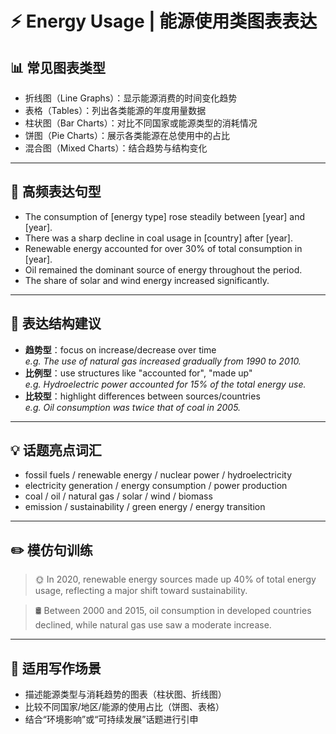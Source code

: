 # ⚡ Energy Usage | 能源使用类图表表达

## 📊 常见图表类型

- 折线图（Line Graphs）：显示能源消费的时间变化趋势
- 表格（Tables）：列出各类能源的年度用量数据
- 柱状图（Bar Charts）：对比不同国家或能源类型的消耗情况
- 饼图（Pie Charts）：展示各类能源在总使用中的占比
- 混合图（Mixed Charts）：结合趋势与结构变化

---

## 🔁 高频表达句型

- The consumption of [energy type] rose steadily between [year] and [year].
- There was a sharp decline in coal usage in [country] after [year].
- Renewable energy accounted for over 30% of total consumption in [year].
- Oil remained the dominant source of energy throughout the period.
- The share of solar and wind energy increased significantly.

---

## 🧠 表达结构建议

- **趋势型**：focus on increase/decrease over time  
  *e.g. The use of natural gas increased gradually from 1990 to 2010.*
- **比例型**：use structures like "accounted for", "made up"  
  *e.g. Hydroelectric power accounted for 15% of the total energy use.*
- **比较型**：highlight differences between sources/countries  
  *e.g. Oil consumption was twice that of coal in 2005.*

---

## 💡 话题亮点词汇

- fossil fuels / renewable energy / nuclear power / hydroelectricity
- electricity generation / energy consumption / power production
- coal / oil / natural gas / solar / wind / biomass
- emission / sustainability / green energy / energy transition

---

## ✏️ 模仿句训练

> 🌞 In 2020, renewable energy sources made up 40% of total energy usage, reflecting a major shift toward sustainability.

> 🛢️ Between 2000 and 2015, oil consumption in developed countries declined, while natural gas use saw a moderate increase.

---

## 🧭 适用写作场景

- 描述能源类型与消耗趋势的图表（柱状图、折线图）
- 比较不同国家/地区/能源的使用占比（饼图、表格）
- 结合“环境影响”或“可持续发展”话题进行引申

